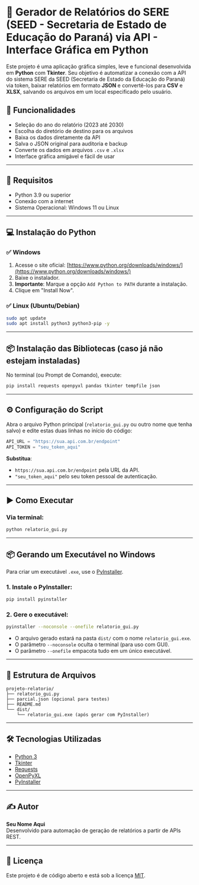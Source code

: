 
# 🧾 Gerador de Relatórios do SERE (SEED - Secretaria de Estado de Educação do Paraná) via API - Interface Gráfica em Python

Este projeto é uma aplicação gráfica simples, leve e funcional desenvolvida em **Python** com **Tkinter**. Seu objetivo é automatizar a conexão com a API do sistema SERE da SEED (Secretaria de Estado da Educação do Paraná) via token, baixar relatórios em formato **JSON** e convertê-los para **CSV** e **XLSX**, salvando os arquivos em um local especificado pelo usuário.

## 📌 Funcionalidades

- Seleção do ano do relatório (2023 até 2030)
- Escolha do diretório de destino para os arquivos
- Baixa os dados diretamente da API
- Salva o JSON original para auditoria e backup
- Converte os dados em arquivos `.csv` e `.xlsx`
- Interface gráfica amigável e fácil de usar

---

## 🧰 Requisitos

- Python 3.9 ou superior
- Conexão com a internet
- Sistema Operacional: Windows 11 ou Linux

---

## 💻 Instalação do Python

### ✅ Windows

1. Acesse o site oficial: [https://www.python.org/downloads/windows/](https://www.python.org/downloads/windows/)
2. Baixe o instalador.
3. **Importante**: Marque a opção `Add Python to PATH` durante a instalação.
4. Clique em "Install Now".

### ✅ Linux (Ubuntu/Debian)

```bash
sudo apt update
sudo apt install python3 python3-pip -y
```

---

## 📦 Instalação das Bibliotecas (caso já não estejam instaladas)

No terminal (ou Prompt de Comando), execute:

```bash
pip install requests openpyxl pandas tkinter tempfile json
```

---

## ⚙️ Configuração do Script

Abra o arquivo Python principal (`relatorio_gui.py` ou outro nome que tenha salvo) e edite estas duas linhas no início do código:

```python
API_URL = "https://sua.api.com.br/endpoint"
API_TOKEN = "seu_token_aqui"
```

**Substitua**:
- `https://sua.api.com.br/endpoint` pela URL da API.
- `"seu_token_aqui"` pelo seu token pessoal de autenticação.

---

## ▶️ Como Executar

### Via terminal:

```bash
python relatorio_gui.py
```

---

## 📦 Gerando um Executável no Windows

Para criar um executável `.exe`, use o [PyInstaller](https://pyinstaller.org/).

### 1. Instale o PyInstaller:

```bash
pip install pyinstaller
```

### 2. Gere o executável:

```bash
pyinstaller --noconsole --onefile relatorio_gui.py
```

- O arquivo gerado estará na pasta `dist/` com o nome `relatorio_gui.exe`.
- O parâmetro `--noconsole` oculta o terminal (para uso com GUI).
- O parâmetro `--onefile` empacota tudo em um único executável.

---

## 📁 Estrutura de Arquivos

```
projeto-relatorio/
├── relatorio_gui.py
├── parcial.json (opcional para testes)
├── README.md
└── dist/
    └── relatorio_gui.exe (após gerar com PyInstaller)
```

---

## 🛠 Tecnologias Utilizadas

- [Python 3](https://www.python.org/)
- [Tkinter](https://docs.python.org/3/library/tkinter.html)
- [Requests](https://docs.python-requests.org/)
- [OpenPyXL](https://openpyxl.readthedocs.io/)
- [PyInstaller](https://pyinstaller.org/)

---

## ✍️ Autor

**Seu Nome Aqui**  
Desenvolvido para automação de geração de relatórios a partir de APIs REST.  

---

## 📝 Licença

Este projeto é de código aberto e está sob a licença [MIT](LICENSE).
